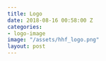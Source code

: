 ```yaml
---
title: Logo
date: 2018-08-16 00:58:00 Z
categories:
- logo-image
image: "/assets/hhf_logo.png"
layout: post
---
```


